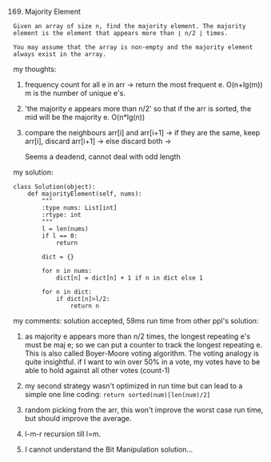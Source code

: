 169. Majority Element
```
Given an array of size n, find the majority element. The majority element is the element that appears more than ⌊ n/2 ⌋ times.

You may assume that the array is non-empty and the majority element always exist in the array.

```
my thoughts:
1. frequency count for all e in arr ->
   return the most frequent e.
   O(n+lg(m)) m is the number of unique e's.
2. 'the majority e appears more than n/2'
   so that if the arr is sorted, the mid
   will be the majority e.
   O(n*lg(n))
3. compare the neighbours arr[i] and arr[i+1] ->
     if they are the same, keep arr[i], discard arr[i+1] ->
     else discard both ->
	 
   Seems a deadend, cannot deal with odd length

my solution:
```
class Solution(object):
    def majorityElement(self, nums):
        """
        :type nums: List[int]
        :rtype: int
        """
        l = len(nums)
        if l == 0:
            return
        
        dict = {}
        
        for n in nums:
            dict[n] = dict[n] + 1 if n in dict else 1
            
        for n in dict:
            if dict[n]>l/2:
                return n
```

my comments:
solution accepted, 59ms run time
from other ppl's solution:
1. as majority e appears more than n/2 times, the longest
repeating e's must be maj e; so we can put a counter to
track the longest repeating e.
This is also called Boyer-Moore voting algorithm. The voting
analogy is quite insightful. if I want to win over 50% in
a vote, my votes have to be able to hold against all other
votes (count-1)

2. my second strategy wasn't optimized in run time but
can lead to a simple one line coding:
`return sorted(num)[len(num)/2]`
3. random picking from the arr, this won't improve the
worst case run time, but should improve the average.
4. l-m-r recursion till l=m. 
5. I cannot understand the Bit Manipulation solution...

